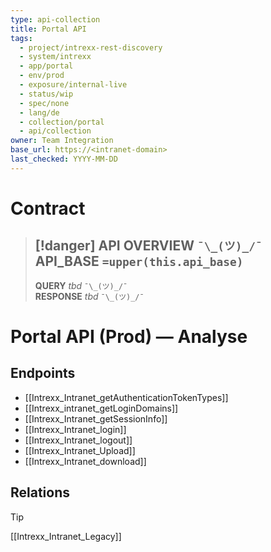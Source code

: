 ```yaml
---
type: api-collection
title: Portal API
tags:
  - project/intrexx-rest-discovery
  - system/intrexx
  - app/portal
  - env/prod
  - exposure/internal-live
  - status/wip
  - spec/none
  - lang/de
  - collection/portal
  - api/collection
owner: Team Integration
base_url: https://<intranet-domain>
last_checked: YYYY-MM-DD
---
```




#  Contract

> [!danger] API OVERVIEW `¯\_(ツ)_/¯`
> **API_BASE** `=upper(this.api_base)`
> ---
> **QUERY** _tbd_ `¯\_(ツ)_/¯`  
> **RESPONSE** _tbd_ `¯\_(ツ)_/¯`

# Portal API (Prod) — Analyse

## Endpoints
- [[Intrexx_Intranet_getAuthenticationTokenTypes]]
- [[Intrexx_intranet_getLoginDomains]]
- [[Intrexx_Intranet_getSessionInfo]]
- [[Intrexx_Intranet_login]]
- [[Intrexx_Intranet_logout]]
- [[Intrexx_Intranet_Upload]]
- [[Intrexx_Intranet_download]]



## Relations
> [!tip]
> [[Intrexx_Intranet_Legacy]]
